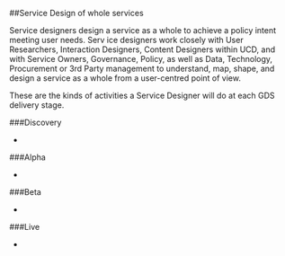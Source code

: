 ##Service Design of whole services

Service designers design a service as a whole to achieve a policy intent meeting user needs. Serv ice designers work closely with User Researchers, Interaction Designers, Content Designers within UCD, and with Service Owners, Governance, Policy, as well as Data, Technology, Procurement or 3rd Party management to understand, map, shape, and design a service as a whole from a user-centred point of view.

These are the kinds of activities a Service Designer will do at each GDS delivery stage.

###Discovery

* 


###Alpha

* 


###Beta

* 


###Live

* 
